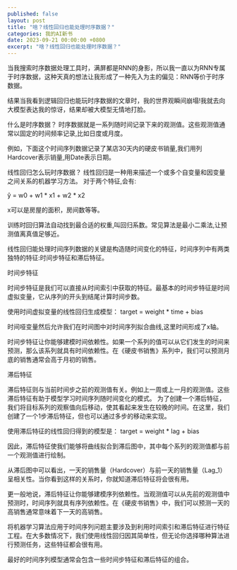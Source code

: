 ```yaml
---
published: false
layout: post
title: "啥？线性回归也能处理时序数据？"
categories: 我的AI新书
date: 2023-09-21 00:00:00 +0800
excerpt: "啥？线性回归也能处理时序数据？"
---
```



当我搜索时序数据处理工具时，满屏都是RNN的身影，所以我一直以为RNN专属于时序数据，这种天真的想法让我形成了一种先入为主的偏见：RNN等价于时序数据。

结果当我看到逻辑回归也能玩时序数据的文章时，我的世界观瞬间崩塌!我就去向大模型表达我的惊讶，结果却被大模型无情地打脸。


什么是时序数据？
时序数据就是一系列随时间记录下来的观测值。这些观测值通常以固定的时间频率记录,比如日度或月度。


例如，下面这个时间序列数据记录了某店30天内的硬皮书销量,我们用列Hardcover表示销量,用Date表示日期。


线性回归怎么玩时序数据？
线性回归是一种用来描述一个或多个自变量和因变量之间关系的机器学习方法。
对于两个特征,会有:

ŷ = w0 + w1 * x1 + w2 * x2

x可以是房屋的面积，房间数等等。


训练时回归算法自动找到最合适的权重,叫回归系数。常见算法是最小二乘法,让预测值离真值足够近。

线性回归能处理时间序列数据的关键是构造随时间变化的特征，时间序列中有两类独特的特征:时间步特征和滞后特征。

时间步特征

时间步特征是我们可以直接从时间索引中获取的特征。最基本的时间步特征是时间虚拟变量，它从序列的开头到结尾计算时间步数。



使用时间虚拟变量的线性回归生成模型：
target = weight * time + bias


时间哑变量然后允许我们在时间图中对时间序列拟合曲线,这里时间形成了x轴。


时间步特征让你能够建模时间依赖性。如果一个系列的值可以从它们发生的时间来预测，那么该系列就具有时间依赖性。在《硬皮书销售》系列中，我们可以预测月底的销售通常会高于月初的销售。


滞后特征


滞后特征则与当前时间步之前的观测值有关。例如上一周或上一月的观测值。这些滞后特征有助于模型学习时间序列随时间变化的模式。
为了创建一个滞后特征，我们将目标系列的观察值向后移动，使其看起来发生在较晚的时间。在这里，我们创建了一个1步滞后特征，但也可以通过多步的移动来实现。


使用滞后特征的线性回归得到的模型是：
target = weight * lag + bias

因此，滞后特征使我们能够将曲线拟合到滞后图中，其中每个系列的观测值都与前一个观测值进行绘制。

从滞后图中可以看出，一天的销售量（Hardcover）与前一天的销售量（Lag_1）呈相关性。当你看到这样的关系时，你就知道滞后特征将会很有用。

更一般地说，滞后特征让你能够建模序列依赖性。当观测值可以从先前的观测值中预测时，时间序列就具有序列依赖性。在《硬皮书销售》中，我们可以预测一天的高销售通常意味着下一天的高销售。

将机器学习算法应用于时间序列问题主要涉及到利用时间索引和滞后特征进行特征工程。在大多数情况下，我们使用线性回归因其简单性，但无论你选择哪种算法进行预测任务，这些特征都会很有用。


最好的时间序列模型通常会包含一些时间步特征和滞后特征的组合。